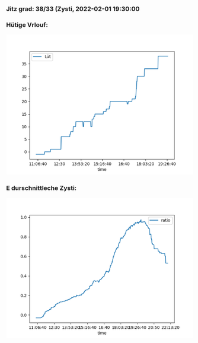 ### Jitz grad: 38/33 (Zysti, 2022-02-01 19:30:00

### Hütige Vrlouf:
![Graph](Today.png)

### E durschnittleche Zysti:
![Graph](Zysti.png)